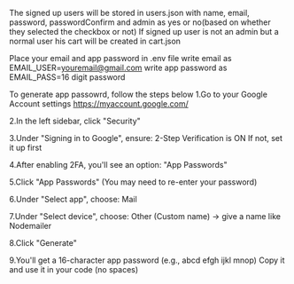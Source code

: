 The signed up users will be stored in users.json with name, email, password, passwordConfirm and admin as yes or no(based on whether they selected the checkbox or not) 
If signed up user is not an admin but a normal user his cart will be created in cart.json

Place your email and app password in .env file
write email as EMAIL_USER=youremail@gmail.com
write app password as EMAIL_PASS=16 digit password

To generate app passowrd, follow the steps below
1.Go to your Google Account settings
https://myaccount.google.com/

2.In the left sidebar, click "Security"

3.Under "Signing in to Google", ensure:
2-Step Verification is ON
If not, set it up first

4.After enabling 2FA, you'll see an option: "App Passwords"

5.Click "App Passwords"
(You may need to re-enter your password)

6.Under "Select app", choose:
Mail

7.Under "Select device", choose:
Other (Custom name) → give a name like Nodemailer

8.Click "Generate"

9.You'll get a 16-character app password (e.g., abcd efgh ijkl mnop)
Copy it and use it in your code (no spaces)

